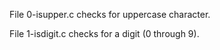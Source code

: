 File 0-isupper.c checks for uppercase character.

File 1-isdigit.c checks for a digit (0 through 9).
